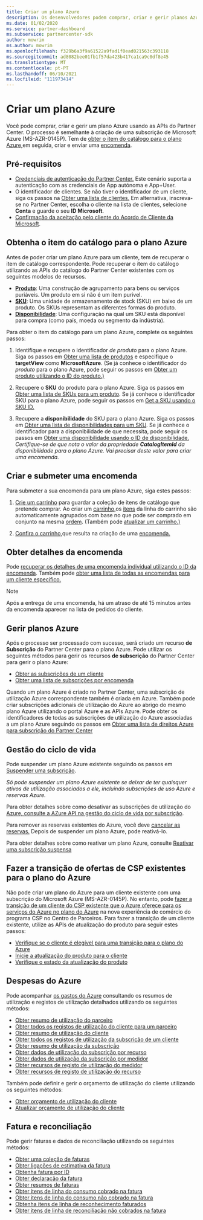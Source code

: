 ```yaml
---
title: Criar um plano Azure
description: Os desenvolvedores podem comprar, criar e gerir planos Azure programáticamente usando APIs do Partner Center.
ms.date: 01/02/2020
ms.service: partner-dashboard
ms.subservice: partnercenter-sdk
author: mowrim
ms.author: mowrim
ms.openlocfilehash: f329b6a3f9a61522a9fad1f0ead021563c393118
ms.sourcegitcommit: ad8082bee01fb1f57da423b417ca1ca9c0df8e45
ms.translationtype: MT
ms.contentlocale: pt-PT
ms.lasthandoff: 06/10/2021
ms.locfileid: "111973414"
---
```

# <a name="create-an-azure-plan"></a>Criar um plano Azure

Você pode comprar, criar e gerir um plano Azure usando as APIs do Partner Center. O processo é semelhante à criação de uma subscrição de Microsoft Azure (MS-AZR-0145P). Tem de [obter o item do catálogo para o plano Azure,](#get-the-catalog-item-for-azure-plan)em seguida, criar e enviar uma [encomenda](#create-and-submit-an-order).

## <a name="prerequisites"></a>Pré-requisitos

* [Credenciais de autenticação do Partner Center.](partner-center-authentication.md) Este cenário suporta a autenticação com as credenciais de App autónoma e App+User.
* O identificador de clientes. Se não tiver o identificador de um cliente, siga os passos na [Obter uma lista de clientes.](get-a-list-of-customers.md) Em alternativa, inscreva-se no Partner Center, escolha o cliente na lista de clientes, selecione **Conta** e guarde o seu **ID Microsoft**.
* [Confirmação da aceitação pelo cliente do Acordo de Cliente da Microsoft](/partner-center/confirm-customer-agreement).

## <a name="get-the-catalog-item-for-azure-plan"></a>Obtenha o item do catálogo para o plano Azure

Antes de poder criar um plano Azure para um cliente, tem de recuperar o item de catálogo correspondente. Pode recuperar o item do catálogo utilizando as APIs do catálogo do Partner Center existentes com os seguintes modelos de recursos.

* **[Produto](product-resources.md#product)**: Uma construção de agrupamento para bens ou serviços puriáveis. Um produto em si não é um item purivel.
* **[SKU](product-resources.md#sku)**: Uma unidade de armazenamento de stock (SKU) em baixo de um produto. Os SKUs representam as diferentes formas do produto.
* **[Disponibilidade](product-resources.md#availability)**: Uma configuração na qual um SKU está disponível para compra (como país, moeda ou segmento da indústria).

Para obter o item do catálogo para um plano Azure, complete os seguintes passos:

1. Identifique e recupere o identificador *de produto* para o plano Azure. Siga os passos em [Obter uma lista de produtos](get-a-list-of-products.md) e especifique o **targetView** como **MicrosoftAzure**. (Se já conhece o identificador do *produto* para o plano Azure, pode seguir os passos em [Obter um produto utilizando o ID do produto.)](get-a-product-by-id.md)

2. Recupere o **SKU** do produto para o plano Azure. Siga os passos em [Obter uma lista de SKUs para um produto](get-a-list-of-skus-for-a-product.md). Se já conhece o identificador SKU para o plano Azure, pode seguir os passos em [Get a SKU usando o SKU ID.](get-a-sku-by-id.md)

3. Recupere a **disponibilidade** do SKU para o plano Azure. Siga os passos em [Obter uma lista de disponibilidades para um SKU](get-a-list-of-availabilities-for-a-sku.md). Se já conhece o identificador para a disponibilidade de que necessita, pode seguir os passos em [Obter uma disponibilidade usando o ID de disponibilidade.](get-an-availability-by-id.md) *Certifique-se de que nota o valor da propriedade **CatalogItemId** da disponibilidade para o plano Azure. Vai precisar deste valor para criar uma encomenda.*

## <a name="create-and-submit-an-order"></a>Criar e submeter uma encomenda

Para submeter a sua encomenda para um plano Azure, siga estes passos:

1. [Crie um carrinho](create-a-cart.md) para guardar a coleção de itens de catálogo que pretende comprar. Ao criar um [carrinho,](cart-resources.md#cart)os [itens](cart-resources.md#cartlineitem) da linha do carrinho são automaticamente agrupados com base no que pode ser comprado em conjunto na mesma [ordem](order-resources.md#order). (Também pode [atualizar um carrinho.)](update-a-cart.md)

2. [Confira o carrinho,](checkout-a-cart.md)que resulta na criação de uma [encomenda.](order-resources.md#order)

## <a name="get-order-details"></a>Obter detalhes da encomenda

Pode [recuperar os detalhes de uma encomenda individual utilizando o ID da encomenda](get-an-order-by-id.md). Também pode [obter uma lista de todas as encomendas para um cliente específico.](get-all-of-a-customer-s-orders.md)

>[!NOTE]
>Após a entrega de uma encomenda, há um atraso de até 15 minutos antes da encomenda aparecer na lista de pedidos do cliente.

## <a name="manage-azure-plans"></a>Gerir planos Azure

Após o processo ser processado com sucesso, será criado um recurso **de Subscrição** do Partner Center para o plano Azure. Pode utilizar os seguintes métodos para gerir os recursos **de subscrição** do Partner Center para gerir o plano Azure:

* [Obter as subscrições de um cliente](get-all-of-a-customer-s-subscriptions.md)
* [Obter uma lista de subscrições por encomenda](get-a-list-of-subscriptions-by-order.md)

Quando um plano Azure é criado no Partner Center, uma subscrição de utilização Azure correspondente também é criada em Azure. Também pode criar subscrições adicionais de utilização do Azure ao abrigo do mesmo plano Azure utilizando o portal Azure e as APIs Azure. Pode obter os identificadores de todas as subscrições de utilização do Azure associadas a um plano Azure seguindo os passos em [Obter uma lista de direitos Azure para subscrição do Partner Center](get-a-list-of-azure-entitlements-for-subscription.md)

## <a name="lifecycle-management"></a>Gestão do ciclo de vida

Pode suspender um plano Azure existente seguindo os passos em [Suspender uma subscrição](suspend-a-subscription.md).

*Só pode suspender um plano Azure existente se deixar de ter quaisquer ativos de utilização associados a ele, incluindo subscrições de uso Azure e reservas Azure.*

Para obter detalhes sobre como desativar as subscrições de utilização do [Azure, consulte a AZure API na gestão do ciclo de vida por subscrição](/rest/api/resources/subscriptions).

Para remover as reservas existentes do Azure, você deve [cancelar as reservas.](/partner-center/azure-reservations-manage#cancel-or-exchange-a-reservation)
Depois de suspender um plano Azure, pode reativá-lo.

Para obter detalhes sobre como reativar um plano Azure, consulte [Reativar uma subscrição suspensa](reactivate-a-suspended-a-subscription.md)

## <a name="transition-existing-csp-offers-to-azure-plan"></a>Fazer a transição de ofertas de CSP existentes para o plano do Azure 

Não pode criar um plano do Azure para um cliente existente com uma subscrição do Microsoft Azure (MS-AZR-0145P). No entanto, pode [fazer a transição de um cliente do CSP existente que o Azure oferece para os serviços do Azure no plano do Azure](/partner-center/azure-plan-transition) na nova experiência de comércio do programa CSP no Centro de Parceiros. Para fazer a transição de um cliente existente, utilize as APIs de atualização do produto para seguir estes passos:

* [Verifique se o cliente é elegível para uma transição para o plano do Azure](get-eligibility-for-product-upgrade.md)
* [Inicie a atualização do produto para o cliente](create-product-upgrade-entity.md)
* [Verifique o estado da atualização do produto](get-product-upgrade-status.md)

## <a name="azure-spending"></a>Despesas do Azure

Pode acompanhar [os gastos do Azure](azure-spending.md) consultando os resumos de utilização e registos de utilização detalhados utilizando os seguintes métodos:

* [Obter resumo de utilização do parceiro](get-a-partner-usage-summary.md)
* [Obter todos os registos de utilização do cliente para um parceiro](get-a-customer-s-usage-records.md)
* [Obter resumo de utilização do cliente](get-a-customer-usage-summary.md)
* [Obter todos os registos de utilização da subscrição de um cliente](get-a-customer-subscription-s-usage-records.md)
* [Obter resumo de utilização da subscrição](get-a-customer-subscription-usage-summary.md)
* [Obter dados de utilização da subscrição por recurso](get-a-customer-subscription-resource-usage-records.md)
* [Obter dados de utilização da subscrição por medidor](get-a-customer-subscription-meter-usage-records.md)
* [Obter recursos de registo de utilização do medidor](meter-usage-resources.md)
* [Obter recursos de registo de utilização do recurso](resource-usage-resources.md)

Também pode definir e gerir o orçamento de utilização do cliente utilizando os seguintes métodos:

* [Obter orçamento de utilização do cliente](get-a-customer-s-usage-spending-budget.md)
* [Atualizar orçamento de utilização do cliente](update-a-customer-s-usage-spending-budget.md)

## <a name="invoice-and-reconciliation"></a>Fatura e reconciliação

Pode gerir faturas e dados de reconciliação utilizando os seguintes métodos:

* [Obter uma coleção de faturas](get-a-collection-of-invoices.md)
* [Obter ligações de estimativa da fatura](get-invoice-estimate-links.md)
* [Obtenha fatura por ID](get-invoice-by-id.md)
* [Obter declaração da fatura](get-invoice-statement.md)
* [Obter resumos de faturas](get-invoice-summaries.md)
* [Obter itens de linha do consumo cobrado na fatura](get-invoice-billed-consumption-lineitems.md)
* [Obter itens de linha do consumo não cobrado na fatura](get-invoice-unbilled-consumption-lineitems.md)
* [Obtenha itens de linha de reconhecimento faturados](get-invoiceline-items.md)
* [Obter itens de linha de reconciliação não cobrados na fatura](get-invoice-unbilled-recon-lineitems.md)
